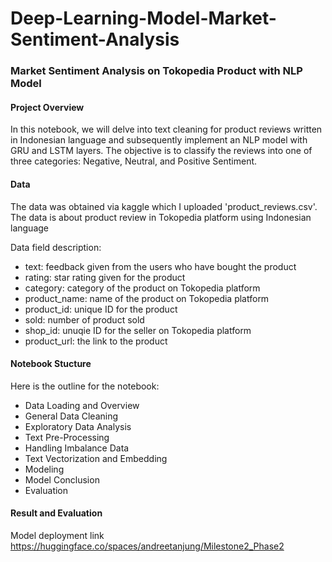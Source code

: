 # Deep-Learning-Model-Market-Sentiment-Analysis
### Market Sentiment Analysis on Tokopedia Product with NLP Model

#### Project Overview
In this notebook, we will delve into text cleaning for product reviews written in Indonesian language and subsequently implement an NLP model with GRU and LSTM layers. The objective is to classify the reviews into one of three categories: Negative, Neutral, and Positive Sentiment.

#### Data
The data was obtained via kaggle which I uploaded 'product_reviews.csv'. The data is about product review in Tokopedia platform using Indonesian language

Data field description:
  - text: feedback given from the users who have bought the product
  - rating: star rating given for the product
  - category: category of the product on Tokopedia platform
  - product_name: name of the product on Tokopedia platform
  - product_id: unique ID for the product
  - sold: number of product sold
  - shop_id: unuqie ID for the seller on Tokopedia platform
  - product_url: the link to the product

#### Notebook Stucture
Here is the outline for the notebook:
  - Data Loading and Overview
  - General Data Cleaning
  - Exploratory Data Analysis
  - Text Pre-Processing
  - Handling Imbalance Data
  - Text Vectorization and Embedding
  - Modeling
  - Model Conclusion
  - Evaluation

#### Result and Evaluation


Model deployment link https://huggingface.co/spaces/andreetanjung/Milestone2_Phase2
